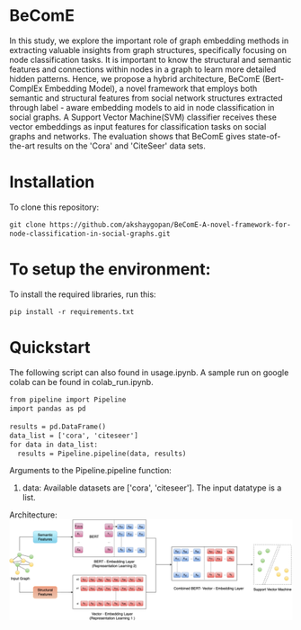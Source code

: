 # BeComE
In this study, we explore the important role of graph embedding methods in extracting valuable insights from graph structures, specifically focusing on node classification tasks. It is important to know the structural and semantic features and connections within nodes in a graph to learn more detailed hidden patterns. Hence, we propose a hybrid architecture, BeComE (Bert-ComplEx Embedding Model), a novel framework that employs both semantic and structural features from social network structures extracted through label - aware embedding models  to aid in node classification in social graphs. A Support Vector Machine(SVM) classifier receives these vector embeddings as input features for classification tasks on social graphs and networks. The evaluation shows that BeComE gives state-of-the-art results on the 'Cora' and 'CiteSeer' data sets.

# Installation
To  clone this repository:
```
git clone https://github.com/akshaygopan/BeComE-A-novel-framework-for-node-classification-in-social-graphs.git
```

# To setup the environment:
To  install the required libraries, run this:
```
pip install -r requirements.txt
```
# Quickstart
The following script can also found in usage.ipynb. A sample run on google colab can be found in colab_run.ipynb.
```
from pipeline import Pipeline
import pandas as pd

results = pd.DataFrame()
data_list = ['cora', 'citeseer']
for data in data_list:
  results = Pipeline.pipeline(data, results)

```
Arguments to the Pipeline.pipeline function:
1. data: Available datasets are ['cora', 'citeseer']. The input datatype is a list.

Architecture:
![Model Architecture](https://github.com/akshaygopan/BeComE-A-novel-framework-for-node-classification-in-social-graphs/blob/main/architecture.png?raw=true)
   
